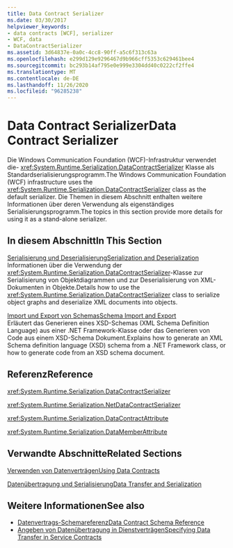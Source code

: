 ```yaml
---
title: Data Contract Serializer
ms.date: 03/30/2017
helpviewer_keywords:
- data contracts [WCF], serializer
- WCF, data
- DataContractSerializer
ms.assetid: 3d64837e-0a0c-4cc8-90ff-a5c6f313c63a
ms.openlocfilehash: e299d129e9296467d9b966cff5353c629461bee4
ms.sourcegitcommit: bc293b14af795e0e999e3304dd40c0222cf2ffe4
ms.translationtype: MT
ms.contentlocale: de-DE
ms.lasthandoff: 11/26/2020
ms.locfileid: "96285238"
---
```

# <a name="data-contract-serializer"></a><span data-ttu-id="589b8-102">Data Contract Serializer</span><span class="sxs-lookup"><span data-stu-id="589b8-102">Data Contract Serializer</span></span>

<span data-ttu-id="589b8-103">Die Windows Communication Foundation (WCF)-Infrastruktur verwendet die- <xref:System.Runtime.Serialization.DataContractSerializer> Klasse als Standardserialisierungsprogramm.</span><span class="sxs-lookup"><span data-stu-id="589b8-103">The Windows Communication Foundation (WCF) infrastructure uses the <xref:System.Runtime.Serialization.DataContractSerializer> class as the default serializer.</span></span> <span data-ttu-id="589b8-104">Die Themen in diesem Abschnitt enthalten weitere Informationen über deren Verwendung als eigenständiges Serialisierungsprogramm.</span><span class="sxs-lookup"><span data-stu-id="589b8-104">The topics in this section provide more details for using it as a stand-alone serializer.</span></span>  
  
## <a name="in-this-section"></a><span data-ttu-id="589b8-105">In diesem Abschnitt</span><span class="sxs-lookup"><span data-stu-id="589b8-105">In This Section</span></span>  

 [<span data-ttu-id="589b8-106">Serialisierung und Deserialisierung</span><span class="sxs-lookup"><span data-stu-id="589b8-106">Serialization and Deserialization</span></span>](serialization-and-deserialization.md)  
 <span data-ttu-id="589b8-107">Informationen über die Verwendung der <xref:System.Runtime.Serialization.DataContractSerializer>-Klasse zur Serialisierung von Objektdiagrammen und zur Deserialisierung von XML-Dokumenten in Objekte.</span><span class="sxs-lookup"><span data-stu-id="589b8-107">Details how to use the <xref:System.Runtime.Serialization.DataContractSerializer> class to serialize object graphs and deserialize XML documents into objects.</span></span>  
  
 [<span data-ttu-id="589b8-108">Import und Export von Schemas</span><span class="sxs-lookup"><span data-stu-id="589b8-108">Schema Import and Export</span></span>](schema-import-and-export.md)  
 <span data-ttu-id="589b8-109">Erläutert das Generieren eines XSD-Schemas (XML Schema Definition Language) aus einer .NET Framework-Klasse oder das Generieren von Code aus einem XSD-Schema Dokument.</span><span class="sxs-lookup"><span data-stu-id="589b8-109">Explains how to generate an XML Schema definition language (XSD) schema from a .NET Framework class, or how to generate code from an XSD schema document.</span></span>  
  
## <a name="reference"></a><span data-ttu-id="589b8-110">Referenz</span><span class="sxs-lookup"><span data-stu-id="589b8-110">Reference</span></span>  

 <xref:System.Runtime.Serialization.DataContractSerializer>  
  
 <xref:System.Runtime.Serialization.NetDataContractSerializer>  
  
 <xref:System.Runtime.Serialization.DataContractAttribute>  
  
 <xref:System.Runtime.Serialization.DataMemberAttribute>  
  
## <a name="related-sections"></a><span data-ttu-id="589b8-111">Verwandte Abschnitte</span><span class="sxs-lookup"><span data-stu-id="589b8-111">Related Sections</span></span>  

 [<span data-ttu-id="589b8-112">Verwenden von Datenverträgen</span><span class="sxs-lookup"><span data-stu-id="589b8-112">Using Data Contracts</span></span>](using-data-contracts.md)  
  
 [<span data-ttu-id="589b8-113">Datenübertragung und Serialisierung</span><span class="sxs-lookup"><span data-stu-id="589b8-113">Data Transfer and Serialization</span></span>](data-transfer-and-serialization.md)  
  
## <a name="see-also"></a><span data-ttu-id="589b8-114">Weitere Informationen</span><span class="sxs-lookup"><span data-stu-id="589b8-114">See also</span></span>

- [<span data-ttu-id="589b8-115">Datenvertrags-Schemareferenz</span><span class="sxs-lookup"><span data-stu-id="589b8-115">Data Contract Schema Reference</span></span>](data-contract-schema-reference.md)
- [<span data-ttu-id="589b8-116">Angeben von Datenübertragung in Dienstverträgen</span><span class="sxs-lookup"><span data-stu-id="589b8-116">Specifying Data Transfer in Service Contracts</span></span>](specifying-data-transfer-in-service-contracts.md)

